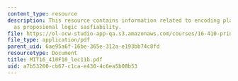 ```yaml
---
content_type: resource
description: This resource contains information related to encoding planning problems
  as proposional logic sasfiability.
file: https://ol-ocw-studio-app-qa.s3.amazonaws.com/courses/16-410-principles-of-autonomy-and-decision-making-fall-2010/a7b53200cb67c1cae4304c6ea5b08b53_MIT16_410F10_lec11b.pdf
file_type: application/pdf
parent_uid: 6ae95a6f-16be-365e-312a-e193bb74c8fd
resourcetype: Document
title: MIT16_410F10_lec11b.pdf
uid: a7b53200-cb67-c1ca-e430-4c6ea5b08b53
---
```

